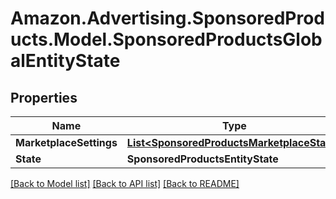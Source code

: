 # Amazon.Advertising.SponsoredProducts.Model.SponsoredProductsGlobalEntityState

## Properties

Name | Type | Description | Notes
------------ | ------------- | ------------- | -------------
**MarketplaceSettings** | [**List&lt;SponsoredProductsMarketplaceState&gt;**](SponsoredProductsMarketplaceState.md) |  | [optional] 
**State** | **SponsoredProductsEntityState** |  | 

[[Back to Model list]](../README.md#documentation-for-models) [[Back to API list]](../README.md#documentation-for-api-endpoints) [[Back to README]](../README.md)

